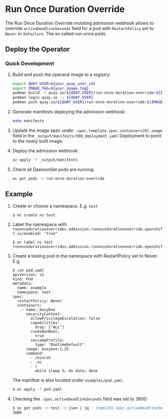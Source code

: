 # Run Once Duration Override

The Run Once Duration Override mutating admission webhook allows to override `activeDeadlineSeconds` field
for a pod with `RestartPolicy` set to `Never` or `OnFailure`. The so called run-once pods.

## Deploy the Operator

### Quick Development

1. Build and push the operand image to a registry:
   ```sh
   export QUAY_USER=${your_quay_user_id}
   export IMAGE_TAG=${your_image_tag}
   podman build -t quay.io/${QUAY_USER}/run-once-duration-override:${IMAGE_TAG} .
   podman login quay.io -u ${QUAY_USER}
   podman push quay.io/${QUAY_USER}/run-once-duration-override:${IMAGE_TAG}
   ```

1. Generate manifests deploying the admission webhook:
   ```sh
   make manifests
   ```

1. Update the image spec under `.spec.template.spec.containers[0].image` field in the `_output/manifests/500_deployment.yaml` Deployment to point to the newly built image.

1. Deploy the admission webhook:
   ```sh
   oc apply -f _output/manifests
   ```

1. Check all DaemonSet pods are running:
   ```sh
   oc get pods -n run-once-duration-override
   ```

## Example

1. Create or choose a namespace. E.g. `test`
   ```
   $ oc create ns test
   ```

1. Label the namespace with `runoncedurationoverrides.admission.runoncedurationoverride.openshift.io/enabled: "true"`
   ```
   $ oc label ns test runoncedurationoverrides.admission.runoncedurationoverride.openshift.io/enabled=true
   ```

1. Create a testing pod in the namespace with RestartPolicy set to Never. E.g.
   ```
   $ cat pod.yaml
   apiVersion: v1
   kind: Pod
   metadata:
     name: example
     namespace: test
   spec:
     restartPolicy: Never
     containers:
       - name: busybox
         securityContext:
           allowPrivilegeEscalation: false
           capabilities:
             drop: ["ALL"]
           runAsNonRoot:
             true
           seccompProfile:
             type: "RuntimeDefault"
         image: busybox:1.25
         command:
           - /bin/sh
           - -ec
           - |
             while sleep 5; do date; done
   ```
   The manifest is also located under `examples/pod.yaml`.

   ```sh
   $ oc apply -f pod.yaml
   ```

1. Checking the `.spec.activeDeadlineSeconds` field was set to 3600:
   ```sh
   $ oc get pods -n test -o json | jq '.items[0].spec.activeDeadlineSeconds'
   3600
   ```
